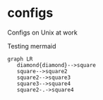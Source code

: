 # configs
Configs on Unix at work

Testing mermaid

```mermaid
graph LR
   diamond{diamond}-->square
   square-->square2
   square2-->square3
   square3-->square4
   square2-.->square4
```
